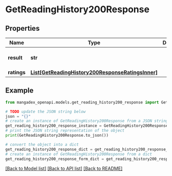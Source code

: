 # GetReadingHistory200Response


## Properties

Name | Type | Description | Notes
------------ | ------------- | ------------- | -------------
**result** | **str** |  | [optional] [default to 'ok']
**ratings** | [**List[GetReadingHistory200ResponseRatingsInner]**](GetReadingHistory200ResponseRatingsInner.md) |  | [optional] 

## Example

```python
from mangadex_openapi.models.get_reading_history200_response import GetReadingHistory200Response

# TODO update the JSON string below
json = "{}"
# create an instance of GetReadingHistory200Response from a JSON string
get_reading_history200_response_instance = GetReadingHistory200Response.from_json(json)
# print the JSON string representation of the object
print(GetReadingHistory200Response.to_json())

# convert the object into a dict
get_reading_history200_response_dict = get_reading_history200_response_instance.to_dict()
# create an instance of GetReadingHistory200Response from a dict
get_reading_history200_response_form_dict = get_reading_history200_response.from_dict(get_reading_history200_response_dict)
```
[[Back to Model list]](../README.md#documentation-for-models) [[Back to API list]](../README.md#documentation-for-api-endpoints) [[Back to README]](../README.md)


